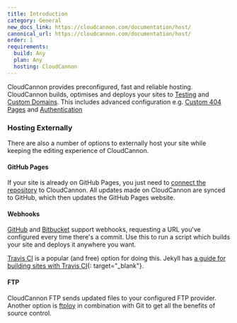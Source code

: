 ```yaml
---
title: Introduction
category: General
new_docs_link: https://cloudcannon.com/documentation/host/
canonical_url: https://cloudcannon.com/documentation/host/
order: 1
requirements:
  build: Any
  plan: Any
  hosting: CloudCannon
---
```


CloudCannon provides preconfigured, fast and reliable hosting. CloudCannon builds, optimises and deploys your sites to [Testing](/hosting/domains/testing-domains/) and [Custom Domains](/hosting/domains/custom-domains/). This includes advanced configuration e.g. [Custom 404 Pages](/hosting/general/404-page/) and [Authentication](/hosting/authentication/none/)

### Hosting Externally

There are also a number of options to externally host your site while keeping the editing experience of CloudCannon.

#### GitHub Pages

If your site is already on GitHub Pages, you just need to [connect the repository](/files/source-syncing/github/) to CloudCannon. All updates made on CloudCannon are synced to GitHub, which then updates the GitHub Pages website.

#### Webhooks

[GitHub](https://developer.github.com/webhooks/) and [Bitbucket](https://confluence.atlassian.com/display/BITBUCKET/Manage+Webhooks) support webhooks, requesting a URL you've configured every time there's a commit. Use this to run a script which builds your site and deploys it anywhere you want.

[Travis CI](https://travis-ci.org/) is a popular (and free) option for doing this. Jekyll has [a guide for building sites with Travis CI](https://jekyllrb.com/docs/deployment/automated/#continuous-integration-service){: target="_blank"}.

#### FTP

CloudCannon FTP sends updated files to your configured FTP provider. Another option is [ftploy](https://ftploy.com/) in combination with Git to get all the benefits of source control.